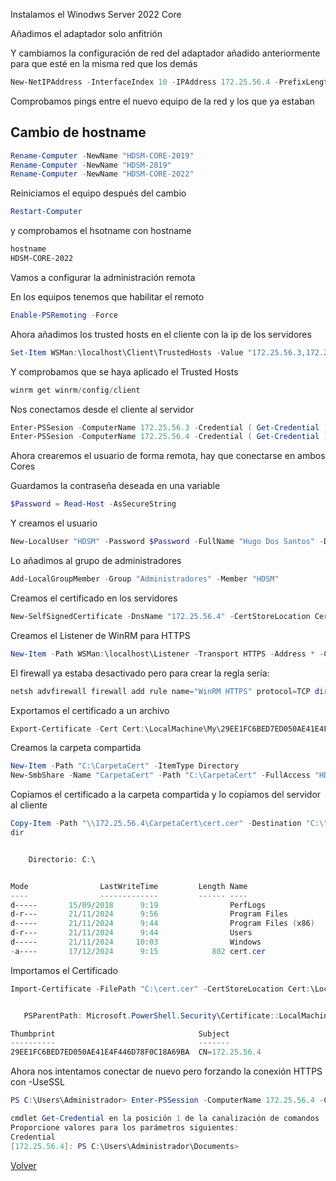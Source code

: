 Instalamos el Winodws Server 2022 Core

Añadimos el adaptador solo anfitrión

Y cambiamos la configuración de red del adaptador añadido anteriormente para que esté en la misma red que los demás

```powershell
New-NetIPAddress -InterfaceIndex 10 -IPAddress 172.25.56.4 -PrefixLength 16
```

Comprobamos pings entre el nuevo equipo de la red y los que ya estaban

## Cambio de hostname

```powershell
Rename-Computer -NewName "HDSM-CORE-2019"
Rename-Computer -NewName "HDSM-2019"
Rename-Computer -NewName "HDSM-CORE-2022"
```

Reiniciamos el equipo después del cambio

```powershell
Restart-Computer
```

y comprobamos el hsotname con hostname

```powershell
hostname
HDSM-CORE-2022
```

Vamos a configurar la administración remota

En los equipos tenemos que habilitar el remoto

```powershell
Enable-PSRemoting -Force
```

Ahora añadimos los trusted hosts en el cliente con la ip de los servidores

```powershell
Set-Item WSMan:\localhost\Client\TrustedHosts -Value "172.25.56.3,172.25.56.4"
```

Y comprobamos que se haya aplicado el Trusted Hosts

```powershell
winrm get winrm/config/client
```

Nos conectamos desde el cliente al servidor

```powershell
Enter-PSSesion -ComputerName 172.25.56.3 -Credential ( Get-Credential )
Enter-PSSesion -ComputerName 172.25.56.4 -Credential ( Get-Credential )
```

Ahora crearemos el usuario de forma remota, hay que conectarse en ambos Cores

Guardamos la contraseña deseada en una variable

```powershell
$Password = Read-Host -AsSecureString
```

Y creamos el usuario

```powershell
New-LocalUser "HDSM" -Password $Password -FullName "Hugo Dos Santos" -Description "Usuario para uso personal"
```

Lo añadimos al grupo de administradores

```powershell
Add-LocalGroupMember -Group "Administradores" -Member "HDSM"
```

Creamos el certificado en los servidores

```powershell
New-SelfSignedCertificate -DnsName "172.25.56.4" -CertStoreLocation Cert:\LocalMachine\My -KeyLength 2048
```

Creamos el Listener de WinRM para HTTPS

```powershell
New-Item -Path WSMan:\localhost\Listener -Transport HTTPS -Address * -CertificateThumbPrint 29EE1FC6BED7ED050AE41E4F446D78F0C18A69BA
```

El firewall ya estaba desactivado pero para crear la regla sería:

```powershell
netsh advfirewall firewall add rule name="WinRM HTTPS" protocol=TCP dir=in localport=5986 action=allow
```

Exportamos el certificado a un archivo

```powershell
Export-Certificate -Cert Cert:\LocalMachine\My\29EE1FC6BED7ED050AE41E4F446D78F0C18A69BA -FilePath C:\cert.cer
```

Creamos la carpeta compartida

```powershell
New-Item -Path "C:\CarpetaCert" -ItemType Directory
New-SmbShare -Name "CarpetaCert" -Path "C:\CarpetaCert" -FullAccess "HDSM-CORE-2022\Administrador"
```

Copiamos el certificado a la carpeta compartida y lo copiamos del servidor al cliente

```powershell
Copy-Item -Path "\\172.25.56.4\CarpetaCert\cert.cer" -Destination "C:\"
dir


    Directorio: C:\


Mode                LastWriteTime         Length Name
----                -------------         ------ ----
d-----       15/09/2018      9:19                PerfLogs
d-r---       21/11/2024      9:56                Program Files
d-----       21/11/2024      9:44                Program Files (x86)
d-r---       21/11/2024      9:44                Users
d-----       21/11/2024     10:03                Windows
-a----       17/12/2024      9:15            802 cert.cer
```

Importamos el Certificado

```powershell
Import-Certificate -FilePath "C:\cert.cer" -CertStoreLocation Cert:\LocalMachine\Root\


   PSParentPath: Microsoft.PowerShell.Security\Certificate::LocalMachine\Root

Thumbprint                                Subject
----------                                -------
29EE1FC6BED7ED050AE41E4F446D78F0C18A69BA  CN=172.25.56.4
```

Ahora nos intentamos conectar de nuevo pero forzando la conexión HTTPS con -UseSSL

```powershell
PS C:\Users\Administrador> Enter-PSSession -ComputerName 172.25.56.4 -Credential ( Get-Credential ) -UseSSL

cmdlet Get-Credential en la posición 1 de la canalización de comandos
Proporcione valores para los parámetros siguientes:
Credential
[172.25.56.4]: PS C:\Users\Administrador\Documents>
```

[Volver](../../index.md)
